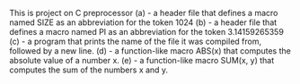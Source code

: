 This is project on C preprocessor
(a) - a header file that defines a macro named SIZE as an abbreviation for the token 1024
(b) - a header file that defines a macro named PI as an abbreviation for the token 3.14159265359
(c) - a program that prints the name of the file it was compiled from, followed by a new line.
(d) - a function-like macro ABS(x) that computes the absolute value of a number x.
(e) - a function-like macro SUM(x, y) that computes the sum of the numbers x and y.
